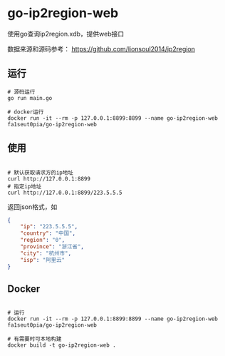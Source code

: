 # go-ip2region-web

使用go查询ip2region.xdb，提供web接口

数据来源和源码参考： https://github.com/lionsoul2014/ip2region

## 运行

```shell
# 源码运行
go run main.go

# docker运行
docker run -it --rm -p 127.0.0.1:8899:8899 --name go-ip2region-web fa1seut0pia/go-ip2region-web
```

## 使用

```shell

# 默认获取请求方的ip地址
curl http://127.0.0.1:8899
# 指定ip地址
curl http://127.0.0.1:8899/223.5.5.5

```

返回json格式，如

```json
{
    "ip": "223.5.5.5",
    "country": "中国",
    "region": "0",
    "province": "浙江省",
    "city": "杭州市",
    "isp": "阿里云"
}
```

## Docker

```shell

# 运行
docker run -it --rm -p 127.0.0.1:8899:8899 --name go-ip2region-web fa1seut0pia/go-ip2region-web

# 有需要时可本地构建
docker build -t go-ip2region-web .

```